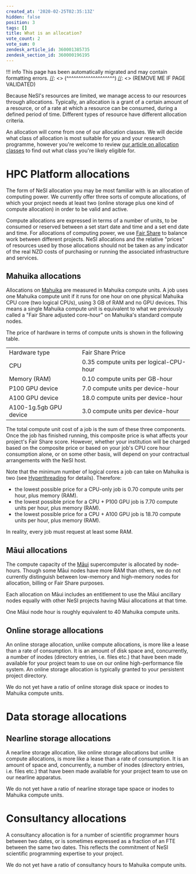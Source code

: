 ```yaml
---
created_at: '2020-02-25T02:35:13Z'
hidden: false
position: 3
tags: []
title: What is an allocation?
vote_count: 2
vote_sum: 0
zendesk_article_id: 360001385735
zendesk_section_id: 360000196195
---
```




[//]: <> (REMOVE ME IF PAGE VALIDATED)
[//]: <> (vvvvvvvvvvvvvvvvvvvv)
!!! info
    This page has been automatically migrated and may contain formatting errors.
[//]: <> (^^^^^^^^^^^^^^^^^^^^)
[//]: <> (REMOVE ME IF PAGE VALIDATED)

Because NeSI's resources are limited, we manage access to our resources
through allocations. Typically, an allocation is a grant of a certain
amount of a resource, or of a rate at which a resource can be consumed,
during a defined period of time. Different types of resource have
different allocation criteria.

An allocation will come from one of our allocation classes. We will
decide what class of allocation is most suitable for you and your
research programme, however you're welcome to review [our article on
allocation
classes](https://support.nesi.org.nz/hc/en-gb/articles/360000925176) to
find out what class you're likely eligible for.

# HPC Platform allocations

The form of NeSI allocation you may be most familiar with is an
allocation of computing power. We currently offer three sorts of compute
allocations, of which your project needs at least two (online storage
plus one kind of compute allocation) in order to be valid and active.

Compute allocations are expressed in terms of a number of units, to be
consumed or reserved between a set start date and time and a set end
date and time. For allocations of computing power, we use [Fair
Share](https://support.nesi.org.nz/hc/en-gb/articles/360000743536) to
balance work between different projects. NeSI allocations and the
relative "prices" of resources used by those allocations should not be
taken as any indicator of the real NZD costs of purchasing or running
the associated infrastructure and services.

## Mahuika allocations

Allocations on
[Mahuika](https://support.nesi.org.nz/hc/en-gb/articles/360000163575-Mahuika)
are measured in Mahuika compute units. A job uses one Mahuika compute
unit if it runs for one hour on one physical Mahuika CPU core (two
logical CPUs), using 3 GB of RAM and no GPU devices. This means a single
Mahuika compute unit is equivalent to what we previously called a "Fair
Share adjusted core-hour" on Mahuika's standard compute nodes.

The price of hardware in terms of compute units is shown in the
following table.

|                        |                                         |
|------------------------|-----------------------------------------|
| Hardware type          | Fair Share Price                        |
| CPU                    | 0.35 compute units per logical-CPU-hour |
| Memory (RAM)           | 0.10 compute units per GB-hour          |
| P100 GPU device        | 7.0 compute units per device-hour       |
| A100 GPU device        | 18.0 compute units per device-hour      |
| A100-1g.5gb GPU device | 3.0 compute units per device-hour       |

The total compute unit cost of a job is the sum of these three
components. Once the job has finished running, this composite price is
what affects your project's Fair Share score. However, whether your
institution will be charged based on the composite price or based on
your job's CPU core hour consumption alone, or on some other basis, will
depend on your contractual arrangements with the NeSI host.

Note that the minimum number of logical cores a job can take on Mahuika
is two
(see [Hyperthreading](https://support.nesi.org.nz/hc/en-gb/articles/360000568236) for
details). Therefore:

-   the lowest possible price for a CPU-only job is 0.70 compute units
    per hour, plus memory (RAM).
-   the lowest possible price for a CPU + P100 GPU job is 7.70 compute
    units per hour, plus memory (RAM).
-   the lowest possible price for a CPU + A100 GPU job is 18.70 compute
    units per hour, plus memory (RAM).

In reality, every job must request at least some RAM.

## Māui allocations

The compute capacity of the
[Māui](https://support.nesi.org.nz/hc/en-gb/articles/360000163695)
supercomputer is allocated by node-hours. Though some Māui nodes have
more RAM than others, we do not currently distinguish between low-memory
and high-memory nodes for allocation, billing or Fair Share purposes.

Each allocation on Māui includes an entitlement to use the Māui
ancillary nodes equally with other NeSI projects having Māui allocations
at that time.

One Māui node hour is roughly equivalent to 40 Mahuika compute units.

## Online storage allocations

An online storage allocation, unlike compute allocations, is more like a
lease than a rate of consumption. It is an amount of disk space and,
concurrently, a number of inodes (directory entries, i.e. files etc.)
that have been made available for your project team to use on our online
high-performance file system. An online storage allocation is typically
granted to your persistent project directory.

We do not yet have a ratio of online storage disk space or inodes to
Mahuika compute units.

# Data storage allocations

## Nearline storage allocations

A nearline storage allocation, like online storage allocations but
unlike compute allocations, is more like a lease than a rate of
consumption. It is an amount of space and, concurrently, a number of
inodes (directory entries, i.e. files etc.) that have been made
available for your project team to use on our nearline apparatus.

We do not yet have a ratio of nearline storage tape space or inodes to
Mahuika compute units.

# Consultancy allocations

A consultancy allocation is for a number of scientific programmer hours
between two dates, or is sometimes expressed as a fraction of an FTE
between the same two dates. This reflects the commitment of NeSI
scientific programming expertise to your project.

We do not yet have a ratio of consultancy hours to Mahuika compute
units.

 
